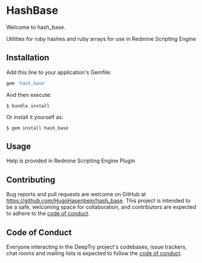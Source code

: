 # HashBase

Welcome to hash_base. 

Utilities for ruby hashes and ruby arrays for use in Redmine Scripting Engine


## Installation

Add this line to your application's Gemfile:

```ruby
gem 'hash_base'
```

And then execute:

    $ bundle install

Or install it yourself as:

    $ gem install hash_base

## Usage

Help is provided in Redmine Scripting Engine Plugin

## Contributing

Bug reports and pull requests are welcome on GitHub at https://github.com/HugoHasenbein/hash_base. This project is intended to be a safe, welcoming space for collaboration, and contributors are expected to adhere to the [code of conduct](https://github.com/HugoHasenbein/hash_base/blob/master/CODE_OF_CONDUCT.md).

## Code of Conduct

Everyone interacting in the DeepTry project's codebases, issue trackers, chat rooms and mailing lists is expected to follow the [code of conduct](https://github.com/HugoHasenbein/hash_base/blob/master/CODE_OF_CONDUCT.md).
